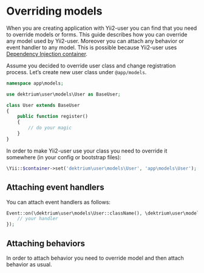 # Overriding models

When you are creating application with Yii2-user you can find that you need to override models or forms. This guide
describes how you can override any model used by Yii2-user. Moreover you can attach any behavior or event handler to any
model. This is possible because Yii2-user uses
[Dependency Injection container](https://github.com/yiisoft/yii2/blob/master/docs/guide/concept-di-container.md).

Assume you decided to override user class and change registration process. Let’s create new user class under `@app/models`.

```php
namespace app\models;

use dektrium\user\models\User as BaseUser;

class User extends BaseUser
{
    public function register()
    {
        // do your magic
    }
}
```

In order to make Yii2-user use your class you need to override it somewhere (in your config or bootstrap files):

```php
\Yii::$container->set('dektrium\user\models\User', 'app\models\User');
```

## Attaching event handlers

You can attach event handlers as follows:

```php
Event::on(\dektrium\user\models\User::className(), \dektrium\user\models\User::AFTER_REGISTER, function () {
    // your handler
});
```

## Attaching behaviors

In order to attach behavior you need to override model and then attach behavior as usual.
